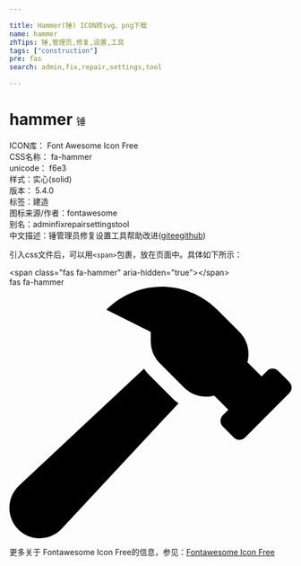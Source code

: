 ```yaml
---

title: Hammer(锤) ICON转svg、png下载
name: hammer
zhTips: 锤,管理员,修复,设置,工具
tags: ["construction"]
pre: fas
search: admin,fix,repair,settings,tool

---
```


# hammer  <small style="font-size: 60%;font-weight: 100">锤</small>


<div class="detail-page">
<p>
<span>
ICON库：
<span class="badge-secondary badge">Font Awesome Icon Free</span> 
</span>
<br/>
<span>
CSS名称：
<span class="badge-secondary badge">fa-hammer</span> 
</span>
<br/>
<span>
unicode：
<span class="badge-secondary badge">f6e3</span> 
<copy-btn content='f6e3' btn-title=""></copy-btn>
<copy-btn :content='String.fromCodePoint(parseInt("f6e3", 16))' btn-title="复制U"></copy-btn>
</span><br/><span>样式：<span class="badge-light badge">实心(solid)</span></span>
<br/>
<span>
版本：
<span class="badge-secondary badge">5.4.0</span> 
</span><br/><span>标签：<span class="badge-light badge"><router-link to="/tags/construction.html">建造</router-link></span></span>
<br/>
<span>图标来源/作者：<span class="badge-light badge">fontawesome</span></span> 
<br/>
<span>别名：<span class="badge-light badge">admin</span><span class="badge-light badge">fix</span><span class="badge-light badge">repair</span><span class="badge-light badge">settings</span><span class="badge-light badge">tool</span></span><br/><span class="zh-detail">中文描述：<span class="badge-primary badge">锤</span><span class="badge-primary badge">管理员</span><span class="badge-primary badge">修复</span><span class="badge-primary badge">设置</span><span class="badge-primary badge">工具</span><span class="help-link"><span>帮助改进</span>(<a href="https://gitee.com/liuwave/icon-helper/edit/master/json/fontawesome/solid/hammer.json" target="_blank" rel="noopener noreferrer">gitee</a><a href="https://github.com/liuwave/icon-helper/edit/master/json/fontawesome/solid/hammer.json" target="_blank" rel="noopener noreferrer">github</a></span>)</span><br/>
</p>
</div>
<div class="alert alert-dark">
  <i class="fas fa-hammer fa-xs"></i>
  <i class="fas fa-hammer fa-sm"></i>
  <i class="fas fa-hammer fa-lg"></i>
  <i class="fas fa-hammer fa-2x"></i>
  <i class="fas fa-hammer fa-3x"></i>
  <i class="fas fa-hammer fa-5x"></i>
  <i class="fas fa-hammer fa-7x"></i>
</div>
<div>
  <p>引入css文件后，可以用<code>&lt;span&gt;</code>包裹，放在页面中。具体如下所示：    
  </p>
  <div class="alert alert-primary" style="font-size: 14px">
    &lt;span class="fas fa-hammer" aria-hidden="true"&gt;&lt;/span&gt;
    <copy-btn content='<span class="fas fa-hammer" aria-hidden="true"></span>'></copy-btn>
  </div>
  <div class="alert alert-secondary">
    <i class="fas fa-hammer"
    style="font-size: 24px"
    aria-hidden="true"></i> fas fa-hammer
    <copy-btn content="fas fa-hammer" btn-title="复制图标名称"></copy-btn>
  </div>
</div>
<div id="svg" class="svg-wrap">
<svg xmlns="http://www.w3.org/2000/svg" viewBox="0 0 576 512"><path d="M571.31 193.94l-22.63-22.63c-6.25-6.25-16.38-6.25-22.63 0l-11.31 11.31-28.9-28.9c5.63-21.31.36-44.9-16.35-61.61l-45.25-45.25c-62.48-62.48-163.79-62.48-226.28 0l90.51 45.25v18.75c0 16.97 6.74 33.25 18.75 45.25l49.14 49.14c16.71 16.71 40.3 21.98 61.61 16.35l28.9 28.9-11.31 11.31c-6.25 6.25-6.25 16.38 0 22.63l22.63 22.63c6.25 6.25 16.38 6.25 22.63 0l90.51-90.51c6.23-6.24 6.23-16.37-.02-22.62zm-286.72-15.2c-3.7-3.7-6.84-7.79-9.85-11.95L19.64 404.96c-25.57 23.88-26.26 64.19-1.53 88.93s65.05 24.05 88.93-1.53l238.13-255.07c-3.96-2.91-7.9-5.87-11.44-9.41l-49.14-49.14z"/></svg>
</div>
<detail full-name='fa-hammer'></detail>
    
<div><p>更多关于  Fontawesome Icon Free的信息，参见：<a target="_blank" href="https://iconhelper.cn/fontawesome.html">Fontawesome Icon Free</a>
</p></div>

